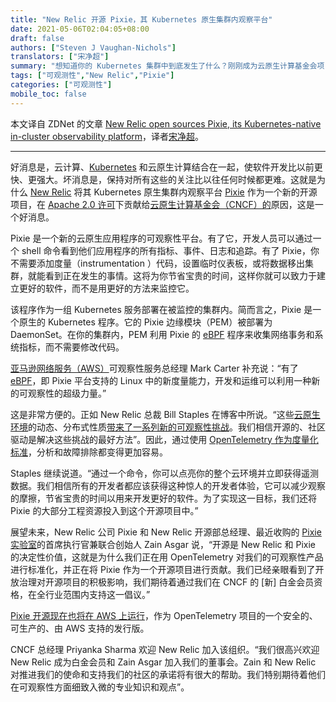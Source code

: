 ```yaml
---
title: "New Relic 开源 Pixie，其 Kubernetes 原生集群内观察平台"
date: 2021-05-06T02:04:05+08:00
draft: false
authors: ["Steven J Vaughan-Nichols"]
translators: ["宋净超"]
summary: "想知道你的 Kubernetes 集群中到底发生了什么？刚刚成为云原生计算基金会项目的 Pixie 可以提供帮助。"
tags: ["可观测性","New Relic","Pixie"]
categories: ["可观测性"]
mobile_toc: false
---
```


本文译自 ZDNet 的文章 [New Relic open sources Pixie, its Kubernetes-native in-cluster observability platform](https://www.zdnet.com/article/new-relic-open-sources-pixie-its-kubernetes-native-in-cluster-observability-platform/)，译者[宋净超](https://jimmysong.io)。

---

好消息是，云计算、[Kubernetes](https://kubernetes.io/) 和云原生计算结合在一起，使软件开发比以前更快、更强大。坏消息是，保持对所有这些的关注比以往任何时候都更难。这就是为什么 [New Relic](https://newrelic.com/) 将其 Kubernetes 原生集群内观察平台 [Pixie](http://px.dev/) 作为一个新的开源项目，在 [Apache 2.0 许可](https://www.apache.org/licenses/LICENSE-2.0)下贡献给[云原生计算基金会（CNCF）的](https://www.cncf.io/)原因，这是一个好消息。

Pixie 是一个新的云原生应用程序的可观察性平台。有了它，开发人员可以通过一个 shell 命令看到他们应用程序的所有指标、事件、日志和追踪。有了 Pixie，你不需要添加度量（instrumentation ）代码，设置临时仪表板，或将数据移出集群，就能看到正在发生的事情。这将为你节省宝贵的时间，这样你就可以致力于建立更好的软件，而不是用更好的方法来监控它。

该程序作为一组 Kubernetes 服务部署在被监控的集群内。简而言之，Pixie 是一个原生的 Kubernetes 程序。它的 Pixie 边缘模块（PEM）被部署为 DaemonSet。在你的集群内，PEM 利用 Pixie 的 [eBPF](https://lwn.net/Articles/740157/) 程序来收集网络事务和系统指标，而不需要修改代码。

[亚马逊网络服务（AWS）](https://aws.amazon.com/)可观察性服务总经理 Mark Carter 补充说：“有了 [eBPF](https://newrelic.com/blog/best-practices/what-is-ebpf)，即 Pixie 平台支持的 Linux 中的新度量能力，开发和运维可以利用一种新的可观察性的超级力量。”

这是非常方便的。正如 New Relic 总裁 Bill Staples 在博客中所说。“这些[云原生环境](https://newrelic.com/blog/nerd-life/open-source-observability-pixie)的动态、分布式性质[带来了一系列新的可观察性挑战](https://newrelic.com/blog/nerd-life/open-source-observability-pixie)。我们相信开源的、社区驱动是解决这些挑战的最好方法”。因此，通过使用 [OpenTelemetry 作为度量化标准](https://opensource.newrelic.com/projects/open-telemetry)，分析和故障排除都变得更加容易。

Staples 继续说道。“通过一个命令，你可以点亮你的整个云环境并立即获得遥测数据。我们相信所有的开发者都应该获得这种惊人的开发者体验，它可以减少观察的摩擦，节省宝贵的时间以用来开发更好的软件。为了实现这一目标，我们还将 Pixie 的大部分工程资源投入到这个开源项目中。”

展望未来，New Relic 公司 Pixie 和 New Relic 开源部总经理、最近收购的 [Pixie 实验室](https://pixielabs.ai/)的首席执行官兼联合创始人 Zain Asgar 说，“开源是 New Relic 和 Pixie 的决定性价值，这就是为什么我们正在用 OpenTelemetry 对我们的可观察性产品进行标准化，并正在将 Pixie 作为一个开源项目进行贡献。我们已经亲眼看到了开放治理对开源项目的积极影响，我们期待着通过我们在 CNCF 的 [新] 白金会员资格，在全行业范围内支持这一倡议。”

[Pixie 开源现在也将在 AWS 上运行](https://aws.amazon.com/blogs/opensource/gathering-insights-on-kubernetes-applications-services-and-network-traffic-with-pixie)，作为 OpenTelemetry 项目的一个安全的、可生产的、由 AWS 支持的发行版。

CNCF 总经理 Priyanka Sharma 欢迎 New Relic 加入该组织。“我们很高兴欢迎 New Relic 成为白金会员和 Zain Asgar 加入我们的董事会。Zain 和 New Relic 对推进我们的使命和支持我们的社区的承诺将有很大的帮助。我们特别期待着他们在可观察性方面细致入微的专业知识和观点”。
